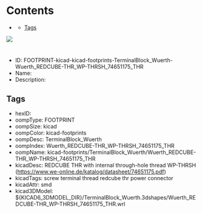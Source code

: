 



Contents
========

* [](#)
	* [Tags](#tags)
  
![][im]
# 

- ID: FOOTPRINT-kicad-kicad-footprints-TerminalBlock_Wuerth-Wuerth_REDCUBE-THR_WP-THRSH_74651175_THR
- Name: 
- Description: 

## Tags

- hexID: 
- oompType: FOOTPRINT
- oompSize: kicad
- oompColor: kicad-footprints
- oompDesc: TerminalBlock_Wuerth
- oompIndex: Wuerth_REDCUBE-THR_WP-THRSH_74651175_THR
- oompName: kicad-footprints/TerminalBlock_Wuerth/Wuerth_REDCUBE-THR_WP-THRSH_74651175_THR
- kicadDesc: REDCUBE THR with internal through-hole thread WP-THRSH (https://www.we-online.de/katalog/datasheet/74651175.pdf)
- kicadTags: screw terminal thread redcube thr power connector
- kicadAttr: smd
- kicad3DModel: ${KICAD6_3DMODEL_DIR}/TerminalBlock_Wuerth.3dshapes/Wuerth_REDCUBE-THR_WP-THRSH_74651175_THR.wrl



[im]: image.png
